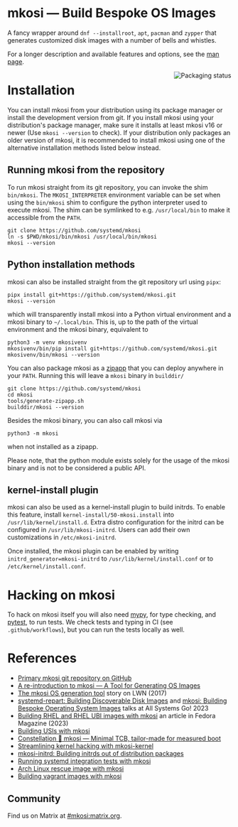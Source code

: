 # mkosi — Build Bespoke OS Images

A fancy wrapper around `dnf --installroot`, `apt`, `pacman`
and `zypper` that generates customized disk images with a number of
bells and whistles.

For a longer description and available features and options, see the
[man page](mkosi/resources/man/mkosi.md).

<a href="https://repology.org/project/mkosi/versions">
    <img align="right" src="https://repology.org/badge/vertical-allrepos/mkosi.svg?exclude_sources=site&exclude_unsupported=1" alt="Packaging status">
</a>

# Installation

You can install mkosi from your distribution using its package manager
or install the development version from git. If you install mkosi using
your distribution's package manager, make sure it installs at least
mkosi v16 or newer (Use `mkosi --version` to check). If your
distribution only packages an older version of mkosi, it is recommended
to install mkosi using one of the alternative installation methods
listed below instead.

## Running mkosi from the repository

To run mkosi straight from its git repository, you can invoke the shim
`bin/mkosi`. The `MKOSI_INTERPRETER` environment variable can be set
when using the `bin/mkosi` shim to configure the python interpreter used
to execute mkosi. The shim can be symlinked to e.g. `/usr/local/bin` to
make it accessible from the `PATH`.

```shell
git clone https://github.com/systemd/mkosi
ln -s $PWD/mkosi/bin/mkosi /usr/local/bin/mkosi
mkosi --version
```

## Python installation methods

mkosi can also be installed straight from the git repository url using
`pipx`:

```shell
pipx install git+https://github.com/systemd/mkosi.git
mkosi --version
```

which will transparently install mkosi into a Python virtual environment
and a mkosi binary to `~/.local/bin`. This is, up to the path of the
virtual environment and the mkosi binary, equivalent to

```shell
python3 -m venv mkosivenv
mkosivenv/bin/pip install git+https://github.com/systemd/mkosi.git
mkosivenv/bin/mkosi --version
```

You can also package mkosi as a
[zipapp](https://docs.python.org/3/library/zipapp.html) that you can
deploy anywhere in your `PATH`. Running this will leave a `mkosi` binary
in `builddir/`

```shell
git clone https://github.com/systemd/mkosi
cd mkosi
tools/generate-zipapp.sh
builddir/mkosi --version
```

Besides the mkosi binary, you can also call mkosi via

```shell
python3 -m mkosi
```

when not installed as a zipapp.

Please note, that the python module exists solely for the usage of the
mkosi binary and is not to be considered a public API.

## kernel-install plugin

mkosi can also be used as a kernel-install plugin to build initrds. To
enable this feature, install `kernel-install/50-mkosi.install`
into `/usr/lib/kernel/install.d`. Extra distro configuration for the
initrd can be configured in `/usr/lib/mkosi-initrd`. Users can add their
own customizations in `/etc/mkosi-initrd`.

Once installed, the mkosi plugin can be enabled by writing
`initrd_generator=mkosi-initrd` to `/usr/lib/kernel/install.conf` or to
`/etc/kernel/install.conf`.

# Hacking on mkosi

To hack on mkosi itself you will also need
[mypy](https://github.com/python/mypy), for type checking, and
[pytest](https://github.com/pytest-dev/pytest), to run tests. We check
tests and typing in CI (see `.github/workflows`), but you can run the
tests locally as well.

# References

* [Primary mkosi git repository on GitHub](https://github.com/systemd/mkosi/)
* [A re-introduction to mkosi — A Tool for Generating OS Images](https://0pointer.net/blog/a-re-introduction-to-mkosi-a-tool-for-generating-os-images.html)
* [The mkosi OS generation tool](https://lwn.net/Articles/726655/) story on LWN (2017)
* [systemd-repart: Building Discoverable Disk Images](https://media.ccc.de/v/all-systems-go-2023-191-systemd-repart-building-discoverable-disk-images) and [mkosi: Building Bespoke Operating System Images](https://media.ccc.de/v/all-systems-go-2023-190-mkosi-building-bespoke-operating-system-images) talks at All Systems Go! 2023
* [Building RHEL and RHEL UBI images with mkosi](https://fedoramagazine.org/create-images-directly-from-rhel-and-rhel-ubi-package-using-mkosi/) an article in Fedora Magazine (2023)
* [Building USIs with mkosi](https://overhead.neocities.org/blog/build-usi-mkosi/)
* [Constellation 💖 mkosi — Minimal TCB, tailor-made for measured boot](https://www.edgeless.systems/blog/constellation-mkosi-minimal-tcb-tailor-made-for-measured-boot/)
* [Streamlining kernel hacking with mkosi-kernel](https://video.fosdem.org/2024/ub5132/fosdem-2024-2209-streamlining-kernel-hacking-with-mkosi-kernel.av1.webm)
* [mkosi-initrd: Building initrds out of distribution packages](https://video.fosdem.org/2024/ua2118/fosdem-2024-2888-mkosi-initrd-building-initrds-out-of-distribution-packages.av1.webm)
* [Running systemd integration tests with mkosi](https://video.fosdem.org/2024/ud2208/fosdem-2024-3431-running-systemd-integration-tests-with-mkosi.av1.webm)
* [Arch Linux rescue image with mkosi](https://swsnr.de/archlinux-rescue-image-with-mkosi)
* [Building vagrant images with mkosi](https://vdwaa.nl/mkosi-vagrant-images.html#mkosi-vagrant-images)

## Community

Find us on Matrix at [#mkosi:matrix.org](https://matrix.to/#/#mkosi:matrix.org).
